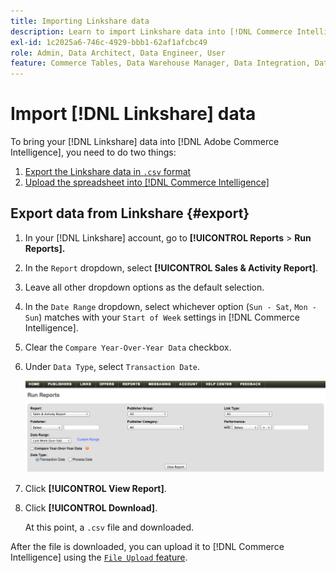 ```yaml
---
title: Importing Linkshare data
description: Learn to import Linkshare data into [!DNL Commerce Intelligence].
exl-id: 1c2025a6-746c-4929-bbb1-62af1afcbc49
role: Admin, Data Architect, Data Engineer, User
feature: Commerce Tables, Data Warehouse Manager, Data Integration, Data Import/Export
---
```

# Import [!DNL Linkshare] data

To bring your [!DNL Linkshare] data into [!DNL Adobe Commerce Intelligence], you need to do two things:

1. [Export the Linkshare data in `.csv` format](#export)
1. [Upload the spreadsheet into [!DNL Commerce Intelligence]](../connecting-data/using-file-uploader.md)

## Export data from Linkshare {#export}

1. In your [!DNL Linkshare] account, go to **[!UICONTROL Reports** > **Run Reports].**

1. In the `Report` dropdown, select **[!UICONTROL Sales & Activity Report]**.

1. Leave all other dropdown options as the default selection.

1. In the `Date Range` dropdown, select whichever option (`Sun - Sat`, `Mon - Sun`) matches with your `Start of Week` settings in [!DNL Commerce Intelligence].

1. Clear the `Compare Year-Over-Year Data` checkbox.

1. Under `Data Type`, select `Transaction Date`.

    ![importing\_linkshare\_data.png](../../../assets/importing_linkshare_data.png)

1. Click **[!UICONTROL View Report]**.

1. Click **[!UICONTROL Download]**.

   At this point, a `.csv` file  and downloaded.

After the file is downloaded, you can upload it to [!DNL Commerce Intelligence] using the [`File Upload` feature](../connecting-data/using-file-uploader.md).
